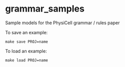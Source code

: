 # grammar_samples
Sample models for the PhysiCell grammar / rules paper

To save an example: 

```make save PROJ=name```

To load an example: 

```make load PROJ=name```
